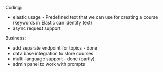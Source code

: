 Coding:
- elastic usage - Predefined text that we  can use for creating a course (keywords in Elastic can identify text)
- async request support

Business:
- add separate endpoint for topics - done
- data base integration to store courses
- multi-language support - done (partly)
- admin panel to work with prompts